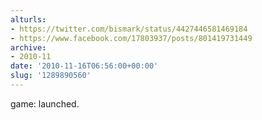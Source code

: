 ```yaml
---
alturls:
- https://twitter.com/bismark/status/4427446581469184
- https://www.facebook.com/17803937/posts/801419731449
archive:
- 2010-11
date: '2010-11-16T06:56:00+00:00'
slug: '1289890560'
---
```


game: launched.

